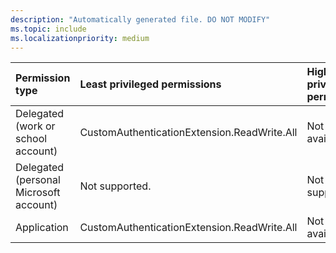 ```yaml
---
description: "Automatically generated file. DO NOT MODIFY"
ms.topic: include
ms.localizationpriority: medium
---
```


|Permission type|Least privileged permissions|Higher privileged permissions|
|:---|:---|:---|
|Delegated (work or school account)|CustomAuthenticationExtension.ReadWrite.All|Not available.|
|Delegated (personal Microsoft account)|Not supported.|Not supported.|
|Application|CustomAuthenticationExtension.ReadWrite.All|Not available.|

